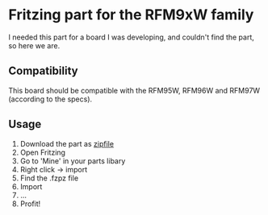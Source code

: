 # Fritzing part for the RFM9xW family
I needed this part for a board I was developing, and couldn't find the part, so here we are.

## Compatibility
This board should be compatible with the RFM95W, RFM96W and RFM97W (according to the specs).

## Usage
1. Download the part as [zipfile](https://github.com/svdgraaf/fritzing-rfm9xw/archive/master.zip)
1. Open Fritzing
2. Go to 'Mine' in your parts libary
3. Right click -> import
4. Find the .fzpz file
5. Import
6. ...
7. Profit!